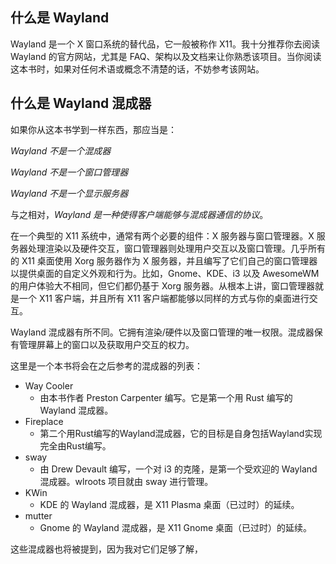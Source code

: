 ## 什么是 Wayland

Wayland 是一个 X 窗口系统的替代品，它一般被称作 X11。我十分推荐你去阅读 Wayland 的官方网站，尤其是 FAQ、架构以及文档来让你熟悉该项目。当你阅读这本书时，如果对任何术语或概念不清楚的话，不妨参考该网站。

## 什么是 Wayland 混成器

如果你从这本书学到一样东西，那应当是：

*Wayland 不是一个混成器*

*Wayland 不是一个窗口管理器*

*Wayland 不是一个显示服务器*

与之相对，*Wayland 是一种使得客户端能够与混成器通信的协议*。

在一个典型的 X11 系统中，通常有两个必要的组件：X 服务器与窗口管理器。X 服务器处理渲染以及硬件交互，窗口管理器则处理用户交互以及窗口管理。几乎所有的 X11 桌面使用 Xorg 服务器作为 X 服务器，并且编写了它们自己的窗口管理器以提供桌面的自定义外观和行为。比如，Gnome、KDE、i3 以及 AwesomeWM 的用户体验大不相同，但它们都仍基于 Xorg 服务器。从根本上讲，窗口管理器就是一个 X11 客户端，并且所有 X11 客户端都能够以同样的方式与你的桌面进行交互。

Wayland 混成器有所不同。它拥有渲染/硬件以及窗口管理的唯一权限。混成器保有管理屏幕上的窗口以及获取用户交互的权力。

这里是一个本书将会在之后参考的混成器的列表：

- Way Cooler
  - 由本书作者 Preston Carpenter 编写。它是第一个用 Rust 编写的 Wayland 混成器。
- Fireplace
  - 第二个用Rust编写的Wayland混成器，它的目标是自身包括Wayland实现完全由Rust编写。
- sway
  - 由 Drew Devault 编写，一个对 i3 的克隆，是第一个受欢迎的 Wayland 混成器。wlroots 项目就由 sway 进行管理。
- KWin
  - KDE 的 Wayland 混成器，是 X11 Plasma 桌面（已过时）的延续。
- mutter
  - Gnome 的 Wayland 混成器，是 X11 Gnome 桌面（已过时）的延续。

这些混成器也将被提到，因为我对它们足够了解，